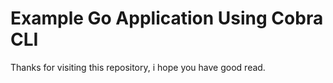 # Example Go Application Using Cobra CLI

Thanks for visiting this repository, i hope you have good read.
